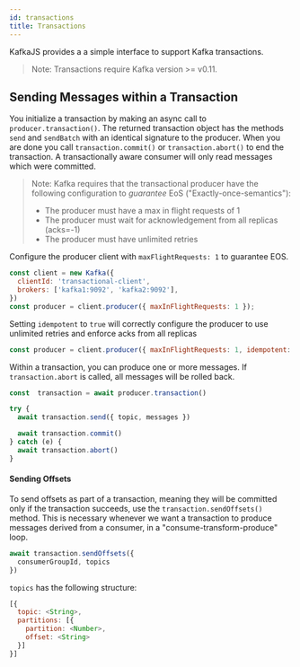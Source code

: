 ```yaml
---
id: transactions
title: Transactions
---
```


KafkaJS provides a a simple interface to support Kafka transactions.

> Note: Transactions require Kafka version >= v0.11.

## <a name="transaction-messages"></a> Sending Messages within a Transaction

You initialize a transaction by making an async call to `producer.transaction()`. The returned transaction object has the methods `send` and `sendBatch` with an identical signature to the producer. When you are done you call `transaction.commit()` or `transaction.abort()` to end the transaction. A transactionally aware consumer will only read messages which were committed.

> Note: Kafka requires that the transactional producer have the following configuration to _guarantee_ EoS ("Exactly-once-semantics"):
>
> - The producer must have a max in flight requests of 1
> - The producer must wait for acknowledgement from all replicas (acks=-1)
> - The producer must have unlimited retries

Configure the producer client with `maxFlightRequests: 1` to guarantee EOS.

```javascript
const client = new Kafka({
  clientId: 'transactional-client',
  brokers: ['kafka1:9092', 'kafka2:9092'],
})
const producer = client.producer({ maxInFlightRequests: 1 });
```

Setting `idempotent` to `true` will correctly configure the producer
to use unlimited retries and enforce acks from all replicas

```javascript
const producer = client.producer({ maxInFlightRequests: 1, idempotent: true })
```

Within a transaction, you can produce one or more messages. If `transaction.abort` is called, all messages will be rolled back.

```javascript
const  transaction = await producer.transaction()

try {
  await transaction.send({ topic, messages })

  await transaction.commit()
} catch (e) {
  await transaction.abort()
}
```

#### <a name="offsets"></a> Sending Offsets

To send offsets as part of a transaction, meaning they will be committed only if the transaction succeeds, use the `transaction.sendOffsets()` method. This is necessary whenever we want a transaction to produce messages derived from a consumer, in a "consume-transform-produce" loop.

```javascript
await transaction.sendOffsets({
  consumerGroupId, topics
})
```

`topics` has the following structure:

```javascript
[{
  topic: <String>,
  partitions: [{
    partition: <Number>,
    offset: <String>
  }]
}]
```
